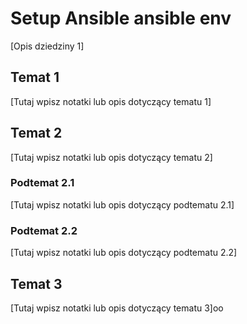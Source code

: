 # Setup Ansible ansible env

[Opis dziedziny 1]

## Temat 1

[Tutaj wpisz notatki lub opis dotyczący tematu 1]

## Temat 2

[Tutaj wpisz notatki lub opis dotyczący tematu 2]

### Podtemat 2.1

[Tutaj wpisz notatki lub opis dotyczący podtematu 2.1]

### Podtemat 2.2

[Tutaj wpisz notatki lub opis dotyczący podtematu 2.2]

## Temat 3

[Tutaj wpisz notatki lub opis dotyczący tematu 3]oo